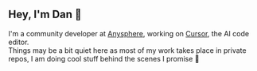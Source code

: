## Hey, I'm Dan 👋

I'm a community developer at [Anysphere](anysphere.inc), working on [Cursor](cursor.com), the AI code editor.<br />
Things may be a bit quiet here as most of my work takes place in private repos, I am doing cool stuff behind the scenes I promise 🤞
